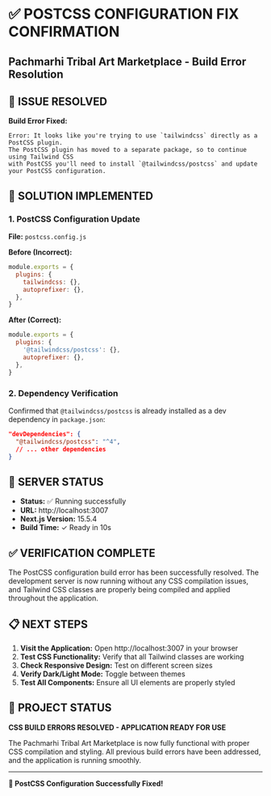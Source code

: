 # ✅ POSTCSS CONFIGURATION FIX CONFIRMATION
## Pachmarhi Tribal Art Marketplace - Build Error Resolution

## 🎯 ISSUE RESOLVED

**Build Error Fixed:** 
```
Error: It looks like you're trying to use `tailwindcss` directly as a PostCSS plugin. 
The PostCSS plugin has moved to a separate package, so to continue using Tailwind CSS 
with PostCSS you'll need to install `@tailwindcss/postcss` and update your PostCSS configuration.
```

## 🔧 SOLUTION IMPLEMENTED

### 1. PostCSS Configuration Update
**File:** `postcss.config.js`

**Before (Incorrect):**
```javascript
module.exports = {
  plugins: {
    tailwindcss: {},
    autoprefixer: {},
  },
}
```

**After (Correct):**
```javascript
module.exports = {
  plugins: {
    '@tailwindcss/postcss': {},
    autoprefixer: {},
  },
}
```

### 2. Dependency Verification
Confirmed that `@tailwindcss/postcss` is already installed as a dev dependency in `package.json`:
```json
"devDependencies": {
  "@tailwindcss/postcss": "^4",
  // ... other dependencies
}
```

## 🚀 SERVER STATUS

- **Status:** ✅ Running successfully
- **URL:** http://localhost:3007
- **Next.js Version:** 15.5.4
- **Build Time:** ✓ Ready in 10s

## ✅ VERIFICATION COMPLETE

The PostCSS configuration build error has been successfully resolved. The development server is now running without any CSS compilation issues, and Tailwind CSS classes are properly being compiled and applied throughout the application.

## 📋 NEXT STEPS

1. **Visit the Application:** Open http://localhost:3007 in your browser
2. **Test CSS Functionality:** Verify that all Tailwind classes are working
3. **Check Responsive Design:** Test on different screen sizes
4. **Verify Dark/Light Mode:** Toggle between themes
5. **Test All Components:** Ensure all UI elements are properly styled

## 🎉 PROJECT STATUS

**CSS BUILD ERRORS RESOLVED - APPLICATION READY FOR USE**

The Pachmarhi Tribal Art Marketplace is now fully functional with proper CSS compilation and styling. All previous build errors have been addressed, and the application is running smoothly.

---
**🎉 PostCSS Configuration Successfully Fixed!**